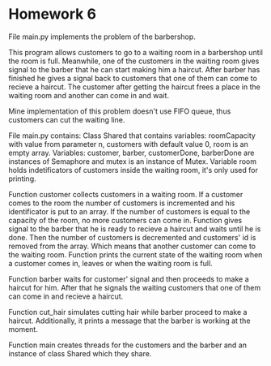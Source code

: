 # Homework 6
File main.py implements the problem of the barbershop.

This program allows customers to go to a waiting room in a barbershop until the room is full. Meanwhile,
one of the customers in the waiting room gives signal to the barber that he can start making him a haircut. 
After barber has finished he gives a signal back to customers that one of them can come to recieve a haircut.
The customer after getting the haircut frees a place in the waiting room and another can come in and wait.

Mine implementation of this problem doesn't use FIFO queue, thus customers can cut the waiting line.

File main.py contains:
Class Shared that contains variables: roomCapacity with value from parameter n, customers with default value 0, room is an empty 
array. Variables: customer, barber, customerDone, barberDone are instances of Semaphore and mutex is an instance of
Mutex. Variable room holds indetificators of customers inside the waiting room, it's only used for printing.

Function customer collects customers in a waiting room. If a customer comes to the room the number of customers
is incremented and his identificator is put to an array. If the number of customers is equal to the capacity of
the room, no more customers can come in. Function gives signal to the barber that he is ready to recieve a haircut
and waits until he is done. Then the number of customers is decremented and customers' id is removed from the 
array. Which means that another customer can come to the waiting room. Function prints the current state of the
waiting room when a customer comes in, leaves or when the waiting room is full.

Function barber waits for customer' signal and then proceeds to make a haircut for him. After that he signals the
waiting customers that one of them can come in and recieve a haircut.

Function cut_hair simulates cutting hair while barber proceed to make a haircut. Additionally, it prints a
message that the barber is working at the moment.

Function main creates threads for the customers and the barber and an instance of class Shared which they share.

